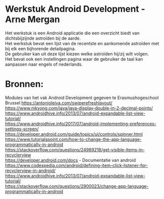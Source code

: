 # Werkstuk Android Development - Arne Mergan
Het werkstuk is een Android applicatie die een overzicht biedt van dichtsbijzijnde astroïden bij de aarde.  
Het werkstuk bevat een lijst van de recentste en aankomende astroïden met bij elk een bijhorende detailpagina.  
De gebruiker kan uit deze lijst kiezen welke astroïden hij/zij wilt volgen.  
Het bevat ook een instellingen pagina waar de gebruiker de taal kan aanpassen naar engels of nederlands.  

# Bronnen:
Modules van het vak Android Development gegeven te Erasmushogeschool Brussel
https://antonioleiva.com/swiperefreshlayout/  
https://www.mkyong.com/java/java-display-double-in-2-decimal-points/  
https://www.androidhive.info/2013/07/android-expandable-list-view-tutorial/  
https://www.androidhive.info/2017/07/android-implementing-preferences-settings-screen/ 
https://developer.android.com/guide/topics/ui/controls/spinner.html  
https://www.tutorialspoint.com/how-to-change-the-app-language-programmatically-in-android  
https://stackoverflow.com/questions/24989218/get-visible-items-in-recyclerview  
https://developer.android.com/docs - Documentatie van android  
https://www.codexpedia.com/android/defining-item-click-listener-for-recyclerview-in-android/  
https://www.androidhive.info/2013/07/android-expandable-list-view-tutorial/  
https://stackoverflow.com/questions/2900023/change-app-language-programmatically-in-android  
